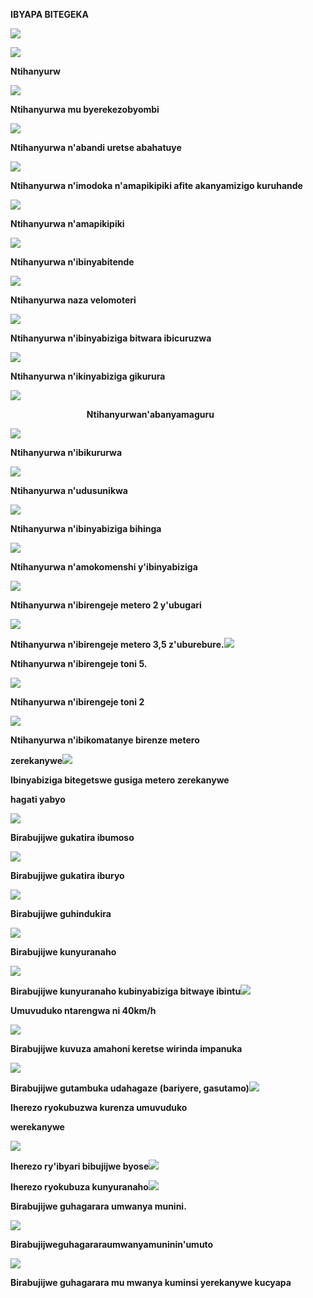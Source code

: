 ﻿**IBYAPA BITEGEKA**

![](Aspose.Words.304f280e-4862-4a8c-a708-421ed5217e5c.002.png)

![](Aspose.Words.304f280e-4862-4a8c-a708-421ed5217e5c.003.jpeg)

**Ntihanyurw**

![](Aspose.Words.304f280e-4862-4a8c-a708-421ed5217e5c.004.jpeg)

**Ntihanyurwa mu byerekezobyombi**

![](Aspose.Words.304f280e-4862-4a8c-a708-421ed5217e5c.005.png)

**Ntihanyurwa n'abandi uretse abahatuye**

![](Aspose.Words.304f280e-4862-4a8c-a708-421ed5217e5c.006.png)

**Ntihanyurwa n'imodoka n'amapikipiki afite akanyamizigo kuruhande**

![](Aspose.Words.304f280e-4862-4a8c-a708-421ed5217e5c.007.jpeg)

**Ntihanyurwa n'amapikipiki**

![](Aspose.Words.304f280e-4862-4a8c-a708-421ed5217e5c.008.png)

**Ntihanyurwa n'ibinyabitende**

![](Aspose.Words.304f280e-4862-4a8c-a708-421ed5217e5c.009.png)

**Ntihanyurwa naza velomoteri**

![](Aspose.Words.304f280e-4862-4a8c-a708-421ed5217e5c.010.png)

**Ntihanyurwa n'ibinyabiziga bitwara ibicuruzwa**

![](Aspose.Words.304f280e-4862-4a8c-a708-421ed5217e5c.011.jpeg)

**Ntihanyurwa n'ikinyabiziga gikurura**

![](Aspose.Words.304f280e-4862-4a8c-a708-421ed5217e5c.012.jpeg)

`                 `**Ntihanyurwan'abanyamaguru**

![](Aspose.Words.304f280e-4862-4a8c-a708-421ed5217e5c.013.jpeg)

**Ntihanyurwa n'ibikururwa**

![](Aspose.Words.304f280e-4862-4a8c-a708-421ed5217e5c.014.png)

**Ntihanyurwa n'udusunikwa**

![](Aspose.Words.304f280e-4862-4a8c-a708-421ed5217e5c.015.jpeg)

**Ntihanyurwa n'ibinyabiziga bihinga**

![](Aspose.Words.304f280e-4862-4a8c-a708-421ed5217e5c.016.jpeg)

**Ntihanyurwa n'amokomenshi y'ibinyabiziga**

![](Aspose.Words.304f280e-4862-4a8c-a708-421ed5217e5c.017.png)

**Ntihanyurwa n'ibirengeje metero 2 y'ubugari**

![](Aspose.Words.304f280e-4862-4a8c-a708-421ed5217e5c.018.png)

**Ntihanyurwa n'ibirengeje metero 3,5 z'uburebure.![](Aspose.Words.304f280e-4862-4a8c-a708-421ed5217e5c.019.png)**

**Ntihanyurwa n'ibirengeje toni 5.**

![](Aspose.Words.304f280e-4862-4a8c-a708-421ed5217e5c.020.png)

**Ntihanyurwa n'ibirengeje toni 2**

![](Aspose.Words.304f280e-4862-4a8c-a708-421ed5217e5c.021.png)

**Ntihanyurwa n'ibikomatanye birenze metero**

**zerekanywe![](Aspose.Words.304f280e-4862-4a8c-a708-421ed5217e5c.022.jpeg)**

**Ibinyabiziga bitegetswe gusiga metero zerekanywe**

**hagati yabyo**

![](Aspose.Words.304f280e-4862-4a8c-a708-421ed5217e5c.023.jpeg)

**Birabujijwe gukatira ibumoso**

![](Aspose.Words.304f280e-4862-4a8c-a708-421ed5217e5c.024.jpeg)

**Birabujijwe gukatira iburyo**

![](Aspose.Words.304f280e-4862-4a8c-a708-421ed5217e5c.025.png)

**Birabujijwe guhindukira**

![](Aspose.Words.304f280e-4862-4a8c-a708-421ed5217e5c.026.png)

**Birabujijwe kunyuranaho**

![](Aspose.Words.304f280e-4862-4a8c-a708-421ed5217e5c.027.jpeg)

**Birabujijwe kunyuranaho kubinyabiziga bitwaye ibintu![](Aspose.Words.304f280e-4862-4a8c-a708-421ed5217e5c.028.png)**

**Umuvuduko ntarengwa ni 40km/h**

![](Aspose.Words.304f280e-4862-4a8c-a708-421ed5217e5c.029.png)

**Birabujijwe kuvuza amahoni keretse wirinda impanuka**

![](Aspose.Words.304f280e-4862-4a8c-a708-421ed5217e5c.030.png)

**Birabujijwe gutambuka udahagaze (bariyere, gasutamo)![](Aspose.Words.304f280e-4862-4a8c-a708-421ed5217e5c.031.png)**

**Iherezo ryokubuzwa kurenza umuvuduko**

**werekanywe**

![](Aspose.Words.304f280e-4862-4a8c-a708-421ed5217e5c.032.png)

**Iherezo ry'ibyari bibujijwe byose![](Aspose.Words.304f280e-4862-4a8c-a708-421ed5217e5c.033.jpeg)**

**Iherezo ryokubuza kunyuranaho![](Aspose.Words.304f280e-4862-4a8c-a708-421ed5217e5c.034.png)**

**Birabujijwe guhagarara umwanya munini.**

![](Aspose.Words.304f280e-4862-4a8c-a708-421ed5217e5c.035.png)

**Birabujijweguhagararaumwanyamuninin'umuto**

![](Aspose.Words.304f280e-4862-4a8c-a708-421ed5217e5c.036.png)

**Birabujijwe guhagarara mu mwanya kuminsi yerekanywe kucyapa**
